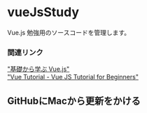 # vueJsStudy
Vue.js 勉強用のソースコードを管理します。

### 関連リンク
["基礎から学ぶ Vue.js"](https://cr-vue.mio3io.com/)  
["Vue Tutorial - Vue JS Tutorial for Beginners"](https://www.youtube.com/watch?v=mZY1yyrlJWU)

## GitHubにMacから更新をかける